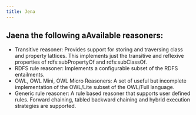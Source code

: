 ```yaml
---
title: Jena
---
```


## Jaena the following aAvailable reasoners:
- Transitive reasoner: Provides support for storing and traversing class and property lattices. This implements just the transitive and reflexive properties of rdfs:subPropertyOf and rdfs:subClassOf.
- RDFS rule reasoner: Implements a configurable subset of the RDFS entailments.
- OWL, OWL Mini, OWL Micro Reasoners: A set of useful but incomplete implementation of the OWL/Lite subset of the OWL/Full language.
- Generic rule reasoner: A rule based reasoner that supports user defined rules. Forward chaining, tabled backward chaining and hybrid execution strategies are supported.
##
